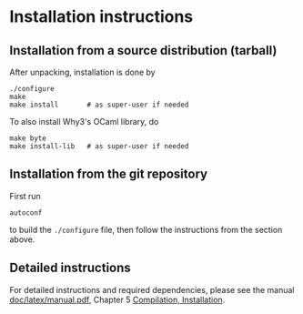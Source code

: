Installation instructions
=========================


Installation from a source distribution (tarball)
-------------------------------------------------

After unpacking, installation is done by

    ./configure
    make
    make install       # as super-user if needed

To also install Why3's OCaml library, do

    make byte
    make install-lib   # as super-user if needed


Installation from the git repository
------------------------------------

First run

    autoconf

to build the `./configure` file, then follow the instructions from the
section above.


Detailed instructions
---------------------

For detailed instructions and required dependencies, please see
the manual [doc/latex/manual.pdf](http://why3.lri.fr/manual.pdf), Chapter 5
[Compilation, Installation](http://why3.lri.fr/doc/install.html).
